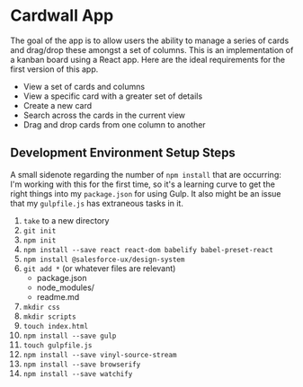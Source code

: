 # Cardwall App
The goal of the app is to allow users the ability to manage a series of cards and drag/drop these amongst a set of columns. This is an implementation of a kanban board using a React app. Here are the ideal requirements for the first version of this app.

- View a set of cards and columns
- View a specific card with a greater set of details
- Create a new card
- Search across the cards in the current view
- Drag and drop cards from one column to another

## Development Environment Setup Steps
A small sidenote regarding the number of `npm install` that are occurring: I'm working with this for the first time, so it's a learning curve to get the right things into my `package.json` for using Gulp. It also might be an issue that my `gulpfile.js` has extraneous tasks in it.

1. `take` to a new directory
2. `git init`
3. `npm init`
4. `npm install --save react react-dom babelify babel-preset-react`
5. `npm install @salesforce-ux/design-system`
6. `git add *` (or whatever files are relevant)
	- package.json
	- node_modules/
	- readme.md
7. `mkdir css`
8. `mkdir scripts`
9. `touch index.html`
10. `npm install --save gulp`
11. `touch gulpfile.js`
12. `npm install --save vinyl-source-stream`
13. `npm install --save browserify`
14. `npm install --save watchify`